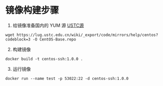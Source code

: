 # 镜像构建步骤
1. 给镜像准备国内的 YUM 源
[USTC源](https://lug.ustc.edu.cn/wiki/mirrors/help/centos)
```
wget https://lug.ustc.edu.cn/wiki/_export/code/mirrors/help/centos?codeblock=3 -O CentOS-Base.repo
```

2. 构建镜像
```
docker build -t centos-ssh:1.0.0 .
```

3. 运行镜像
```
docker run --name test -p 53022:22 -d centos-ssh:1.0.0
```